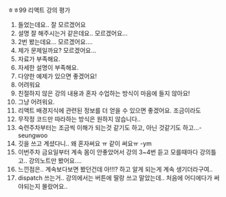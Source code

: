 ㅎㅎ99 리액트 강의 평가

1. 들었는데요.. 잘 모르겠어요
2. 설명 잘 해주시는거 같은데요.. 모르겠어요...
3. 2번 봤는데요... 모르겠어요....
4. 제가 문제일까요? 모르겠어요...
5. 자료가 부족해요.
6. 자세한 설명이 부족해요.
7. 다양한 예제가 있으면 좋겠어요!
8. 어려워요
9. 친절하지 않은 강의 내용과 혼자 수업하는 방식이 마음에 들지 않아요!
10. 그냥 어려워요.
11. 리액트 배경지식에 관련된 정보를 더 얻을 수 있으면 좋겠어요. 조금이라도
12. 무작정 코드만 따라하는 방식은 원하지 않습니다..
13. 숙련주차부터는 조금씩 이해가 되는것 같기도 하고, 아닌 것같기도 하고...-seungwoo
14. 깃을 쓰고 계셨다니.. 왜 혼자써요 ㅠ 같이 써요ㅠ -ym
15. 이번주차 금요일부터 계속 몸이 안좋았어서 강의 3~4번 듣고 모를때마다 강의틀고.. 강의노트만 봤어요....
16. 느낀점은.. 계속보다보면 봤던건데 아!!!? 하고 알게 되는게 계속 생기더라구여..
17. dispatch 쓰는거.. 강의에서는 버튼에 딸랑 쓰고 말았는데.. 처음에 어디에다가 써야되는지 몰랐어요..
